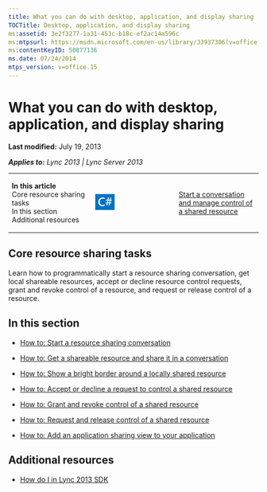```yaml
---
title: What you can do with desktop, application, and display sharing
TOCTitle: Desktop, application, and display sharing
ms:assetid: 3e2f3277-1a31-453c-b18c-ef2ac14a596c
ms:mtpsurl: https://msdn.microsoft.com/en-us/library/JJ937306(v=office.15)
ms:contentKeyID: 50877136
ms.date: 07/24/2014
mtps_version: v=office.15
---
```


# What you can do with desktop, application, and display sharing

**Last modified:** July 19, 2013

***Applies to:** Lync 2013 | Lync Server 2013*

<table>
<colgroup>
<col style="width: 33%" />
<col style="width: 33%" />
<col style="width: 33%" />
</colgroup>
<tbody>
<tr class="odd">
<td><p><strong>In this article</strong><br />
Core resource sharing tasks<br />
In this section<br />
Additional resources</p></td>
<td><p><img src="images/JJ933112.mod_icon_CodeGallery(Office.15).png" title="Code samples" alt="Code samples" /></p></td>
<td><p><a href="http://code.msdn.microsoft.com/lync-2013-start-a-927aa595">Start a conversation and manage control of a shared resource</a><br />
</p></td>
</tr>
</tbody>
</table>

## Core resource sharing tasks

Learn how to programmatically start a resource sharing conversation, get local shareable resources, accept or decline resource control requests, grant and revoke control of a resource, and request or release control of a resource.

## In this section

  - [How to: Start a resource sharing conversation](how-to-start-a-resource-sharing-conversation.md)

  - [How to: Get a shareable resource and share it in a conversation](how-to-get-a-shareable-resource-and-share-it-in-a-conversation.md)

  - [How to: Show a bright border around a locally shared resource](how-to-show-a-bright-border-around-a-locally-shared-resource.md)

  - [How to: Accept or decline a request to control a shared resource](how-to-accept-or-decline-a-request-to-control-a-shared-resource.md)

  - [How to: Grant and revoke control of a shared resource](how-to-grant-and-revoke-control-of-a-shared-resource.md)

  - [How to: Request and release control of a shared resource](how-to-request-and-release-control-of-a-shared-resource.md)

  - [How to: Add an application sharing view to your application](how-to-add-an-application-sharing-view-to-your-application.md)

## Additional resources

  - [How do I in Lync 2013 SDK](how-do-i-in-lync-2013-sdk.md)

